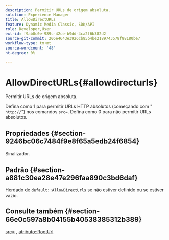 ```yaml
---
description: Permitir URLs de origem absoluta.
solution: Experience Manager
title: AllowDirectURLs
feature: Dynamic Media Classic, SDK/API
role: Developer,User
exl-id: f9ab0c0e-989c-42ce-b9dd-4ca2f6b382d2
source-git-commit: 206e4643e3926cb85b4be2189743578f88180be7
workflow-type: tm+mt
source-wordcount: '48'
ht-degree: 0%

---
```


# AllowDirectURLs{#allowdirecturls}

Permitir URLs de origem absoluta.

Defina como 1 para permitir URLs HTTP absolutos (começando com &quot; `http://`&quot;) nos comandos `src=`. Defina como 0 para não permitir URLs absolutos.

## Propriedades {#section-9246bc06c7484f9e8f65a5edb24f6854}

Sinalizador.

## Padrão {#section-a881c30ea28e47e296faa890c3bd6daf}

Herdado de `default::AllowDirectUrls` se não estiver definido ou se estiver vazio.

## Consulte também {#section-66e0c597a8b04155b40538385312b389}

[src=](../../../../../ir-api/http-protocol/image-rendering-api-ref/c-ir-http-protocol-ref/c-ir-http-protocol-command-reference/r-ir-src.md#reference-62c98abad22149d68d405ed6aaff8272) ,  [atributo::RootUrl](../../../../../ir-api/material-cat/image-rendering-api-ref/c-ir-material-catalog/c-ir-attributes-reference/r-ir-rooturl.md#reference-b8d706a573814802bd6794223cc78402)
